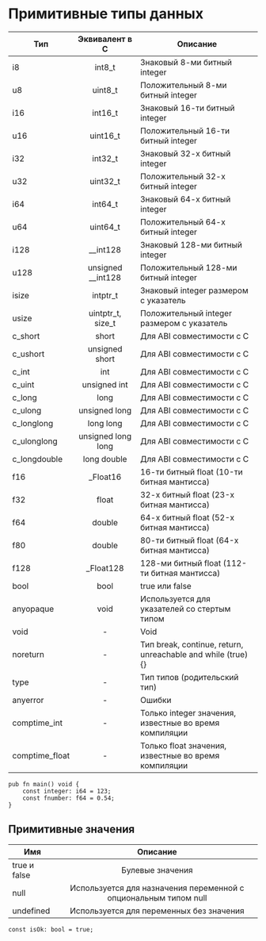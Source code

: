 # Примитивные типы данных

| Тип            |   Эквивалент в С   | Описание                                                     |
|----------------|:------------------:|--------------------------------------------------------------|
| i8             | int8_t             | Знаковый 8-ми битный integer                                 |
| u8             | uint8_t            | Положительный 8-ми битный integer                            |
| i16            | int16_t            | Знаковый 16-ти битный integer                                |
| u16            | uint16_t           | Положительный 16-ти битный integer                           |
| i32            | int32_t            | Знаковый 32-х битный integer                                 |
| u32            | uint32_t           | Положительный 32-х битный integer                            |
| i64            | int64_t            | Знаковый 64-х битный integer                                 |
| u64            | uint64_t           | Положительный 64-х битный integer                            |
| i128           | __int128           | Знаковый 128-ми битный integer                               |
| u128           | unsigned __int128  | Положительный 128-ми битный integer                          |
| isize          | intptr_t           | Знаковый integer размером с указатель                        |
| usize          | uintptr_t, size_t  | Положительный integer размером с указатель                   |
| c_short        | short              | Для ABI совместимости с C                                    |
| c_ushort       | unsigned short     | Для ABI совместимости с C                                    |
| c_int          | int                | Для ABI совместимости с C                                    |
| c_uint         | unsigned int       | Для ABI совместимости с C                                    |
| c_long         | long               | Для ABI совместимости с C                                    |
| c_ulong        | unsigned long      | Для ABI совместимости с C                                    |
| c_longlong     | long long          | Для ABI совместимости с C                                    |
| c_ulonglong    | unsigned long long | Для ABI совместимости с C                                    |
| c_longdouble   | long double        | Для ABI совместимости с C                                    |
| f16            | _Float16           | 16-ти битный float (10-ти битная мантисса)                   |
| f32            | float              | 32-х битный float (23-х битная мантисса)                     |
| f64            | double             | 64-х битный float (52-х битная мантисса)                     |
| f80            | double             | 80-ти битный float (64-х битная мантисса)                    |
| f128           | _Float128          | 128-ми битный float (112-ти битная мантисса)                 |
| bool           | bool               | true или false                                               |
| anyopaque      | void               | Используется для указателей со стертым типом                 |
| void           | -                  | Void                                                         |
| noreturn       | -                  | Тип break, continue, return, unreachable and while (true) {} |
| type           | -                  | Тип типов (родительский тип)                                 |
| anyerror       | -                  | Ошибки                                                       |
| comptime_int   | -                  | Только integer значения, известные во время компиляции       |
| comptime_float | -                  | Только float значения, известные во время компиляции         |

``` zig
pub fn main() void {
    const integer: i64 = 123;
    const fnumber: f64 = 0.54;
}
```

## Примитивные значения

| Имя          |                             Описание                             |
|--------------|:----------------------------------------------------------------:|
| true и false | Булевые значения                                                 |
| null         | Используется для назначения переменной с опциональным типом null |
| undefined    | Используется для переменных без значения                         |

``` zig
const isOk: bool = true; 
```

